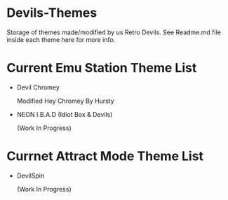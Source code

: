 # Devils-Themes

Storage of themes made/modified by us Retro Devils. See Readme.md file inside each theme here for more info. 

# Current Emu Station Theme List 

- Devil Chromey 

     Modified Hey Chromey By Hursty

- NEON I.B.A.D (Idiot Box & Devils)

    (Work In Progress)


# Currnet Attract Mode Theme List 

- DevilSpin 

     (Work In Progress)
